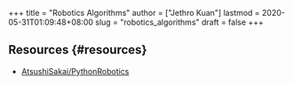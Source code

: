 +++
title = "Robotics Algorithms"
author = ["Jethro Kuan"]
lastmod = 2020-05-31T01:09:48+08:00
slug = "robotics_algorithms"
draft = false
+++

## Resources {#resources}

- [AtsushiSakai/PythonRobotics](https://github.com/AtsushiSakai/PythonRobotics)
